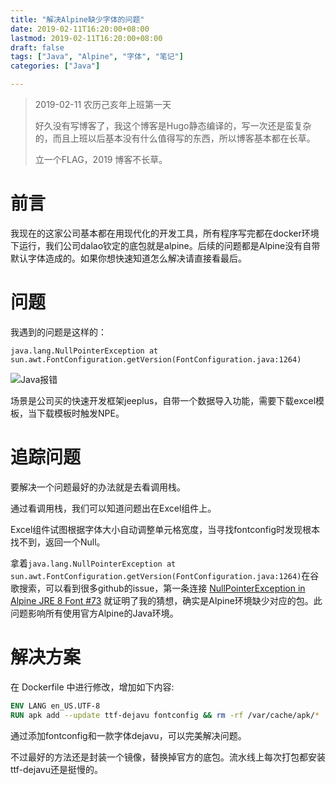 ```yaml
---
title: "解决Alpine缺少字体的问题"
date: 2019-02-11T16:20:00+08:00
lastmod: 2019-02-11T16:20:00+08:00
draft: false
tags: ["Java", "Alpine", "字体", "笔记"]
categories: ["Java"]

---
```


> 2019-02-11 农历己亥年上班第一天
> 
> 好久没有写博客了，我这个博客是Hugo静态编译的，写一次还是蛮复杂的，而且上班以后基本没有什么值得写的东西，所以博客基本都在长草。 
> 
> 立一个FLAG，2019 博客不长草。

# 前言

我现在的这家公司基本都在用现代化的开发工具，所有程序写完都在docker环境下运行，我们公司dalao钦定的底包就是alpine。后续的问题都是Alpine没有自带默认字体造成的。如果你想快速知道怎么解决请直接看最后。

# 问题

我遇到的问题是这样的：

`java.lang.NullPointerException at sun.awt.FontConfiguration.getVersion(FontConfiguration.java:1264)`

![Java报错](/img/fontconfig/javaexception.jpg)

场景是公司买的快速开发框架jeeplus，自带一个数据导入功能，需要下载excel模板，当下载模板时触发NPE。

<!--more-->

# 追踪问题

要解决一个问题最好的办法就是去看调用栈。

通过看调用栈，我们可以知道问题出在Excel组件上。

Excel组件试图根据字体大小自动调整单元格宽度，当寻找fontconfig时发现根本找不到，返回一个Null。

拿着`java.lang.NullPointerException at sun.awt.FontConfiguration.getVersion(FontConfiguration.java:1264)`在谷歌搜索，可以看到很多github的issue，第一条连接 [NullPointerException in Alpine JRE 8 Font #73](https://github.com/docker-library/openjdk/issues/73) 就证明了我的猜想，确实是Alpine环境缺少对应的包。此问题影响所有使用官方Alpine的Java环境。

# 解决方案

在 Dockerfile 中进行修改，增加如下内容:

```dockerfile
ENV LANG en_US.UTF-8
RUN apk add --update ttf-dejavu fontconfig && rm -rf /var/cache/apk/*
```

通过添加fontconfig和一款字体dejavu，可以完美解决问题。

不过最好的方法还是封装一个镜像，替换掉官方的底包。流水线上每次打包都安装ttf-dejavu还是挺慢的。